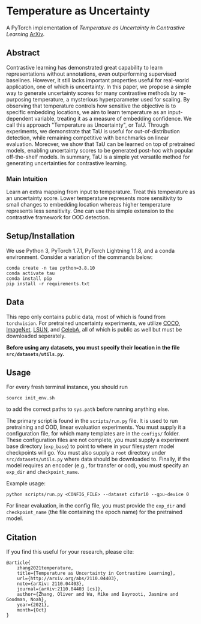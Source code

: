 # Temperature as Uncertainty

A PyTorch implementation of *Temperature as Uncertainty in Contrastive Learning* [ArXiv](https://arxiv.org/abs/2110.04403).

## Abstract 

Contrastive learning has demonstrated great capability to learn representations without annotations, even outperforming supervised baselines. However, it still lacks important properties useful for real-world application, one of which is uncertainty. In this paper, we propose a simple way to generate uncertainty scores for many contrastive methods by re-purposing temperature, a mysterious hyperparameter used for scaling. By observing that temperature controls how sensitive the objective is to specific embedding locations, we aim to learn temperature as an input-dependent variable, treating it as a measure of embedding confidence. We call this approach "Temperature as Uncertainty", or TaU. Through experiments, we demonstrate that TaU is useful for out-of-distribution detection, while remaining competitive with benchmarks on linear evaluation.  Moreover, we show that TaU can be learned on top of pretrained models, enabling uncertainty scores to be generated post-hoc with popular off-the-shelf models. In summary, TaU is a simple yet versatile method for generating uncertainties for contrastive learning.

### Main Intuition

Learn an extra mapping from input to temperature. Treat this temperature as an uncertainty score. Lower temperature represents more sensitivity to small changes to embedding location whereas higher temperature represents less sensitivity. One can use this simple extension to the contrastive framework for OOD detection.

## Setup/Installation

We use Python 3, PyTorch 1.7.1, PyTorch Lightning 1.1.8, and a conda environment. Consider a variation of the commands below:

```
conda create -n tau python=3.8.10
conda activate tau
conda install pip
pip install -r requirements.txt
```

## Data

This repo only contains public data, most of which is found from `torchvision`. For pretrained uncertainty experiments, we utilize [COCO](https://cocodataset.org/#home), [ImageNet](https://www.image-net.org/), [LSUN](https://www.yf.io/p/lsun), and [CelebA](http://mmlab.ie.cuhk.edu.hk/projects/CelebA.html), all of which is public as well but must be downloaded seperately. 

**Before using any datasets, you must specify their location in the file `src/datasets/utils.py`.**

## Usage

For every fresh terminal instance, you should run
```
source init_env.sh
```
to add the correct paths to `sys.path` before running anything else.

The primary script is found in the `scripts/run.py` file. It is used to run pretraining and OOD, linear evaluation experiments. You must supply it a configuration file, for which many templates are in the `configs/` folder. These configuration files are not complete, you must supply a experiment base directory (`exp_base`) to point to where in your filesystem model checkpoints will go. You must also supply a `root` directory under `src/datasets/utils.py` where data should be downloaded to. Finally, if the model requires an encoder (e.g., for transfer or ood), you must specify an `exp_dir` and `checkpoint_name`.

Example usage:

```
python scripts/run.py <CONFIG_FILE> --dataset cifar10 --gpu-device 0
```

For linear evaluation, in the config file, you must provide the `exp_dir` and `checkpoint_name` (the file containing the epoch name) for the pretrained model.

## Citation

If you find this useful for your research, please cite:

```
@article{
    zhang2021temperature, 
    title={Temperature as Uncertainty in Contrastive Learning}, 
    url={http://arxiv.org/abs/2110.04403}, 
    note={arXiv: 2110.04403}, 
    journal={arXiv:2110.04403 [cs]}, 
    author={Zhang, Oliver and Wu, Mike and Bayrooti, Jasmine and Goodman, Noah}, 
    year={2021}, 
    month={Oct}
}
```
